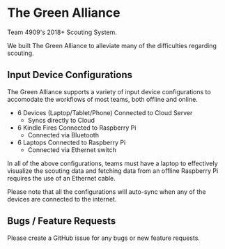 # The Green Alliance
Team 4909's 2018+ Scouting System.

We built The Green Alliance to alleviate many of the difficulties regarding scouting.

## Input Device Configurations
The Green Alliance supports a variety of input device configurations to accomodate the workflows of most teams, both offline and online. 

- 6 Devices (Laptop/Tablet/Phone) Connected to Cloud Server
  - Syncs directly to Cloud
- 6 Kindle Fires Connected to Raspberry Pi
  - Connected via Bluetooth
- 6 Laptops Connected to Raspberry Pi
  - Connected via Ethernet switch

In all of the above configurations, teams must have a laptop to effectively visualize the scouting data and fetching data from an offline Raspberry Pi requires the use of an Ethernet cable.

Please note that all the configurations will auto-sync when any of the devices are connected to the internet.

## Bugs / Feature Requests
Please create a GitHub issue for any bugs or new feature requests.
